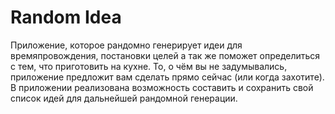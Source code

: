 # Random Idea

Приложение, которое рандомно генерирует идеи для времяпровождения, постановки целей а так же поможет определиться с тем, что приготовить на кухне.
То, о чём вы не задумывались, приложение предложит вам сделать прямо сейчас (или когда захотите).
В приложении реализована возможность составить и сохранить свой список идей для дальнейшей рандомной генерации.
